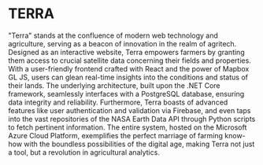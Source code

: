 # TERRA

"Terra" stands at the confluence of modern web technology and agriculture, serving as a beacon of innovation in the realm of agritech. Designed as an interactive website, Terra empowers farmers by granting them access to crucial satellite data concerning their fields and properties. With a user-friendly frontend crafted with React and the power of Mapbox GL JS, users can glean real-time insights into the conditions and status of their lands. The underlying architecture, built upon the .NET Core framework, seamlessly interfaces with a PostgreSQL database, ensuring data integrity and reliability. Furthermore, Terra boasts of advanced features like user authentication and validation via Firebase, and even taps into the vast repositories of the NASA Earth Data API through Python scripts to fetch pertinent information. The entire system, hosted on the Microsoft Azure Cloud Platform, exemplifies the perfect marriage of farming know-how with the boundless possibilities of the digital age, making Terra not just a tool, but a revolution in agricultural analytics.
